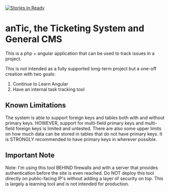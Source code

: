[![Stories in Ready](https://badge.waffle.io/kasigi/anTicketer.png?label=ready&title=Ready)](https://waffle.io/kasigi/anTicketer)
# anTic, the Ticketing System and General CMS
This is a php + angular application that can be used to track issues in a project.

This is not intended as a fully supported long-term project but a one-off creation with two goals:
<ol>
<li>Continue to Learn Angular</li>
<li>Have an internal task tracking tool</li>
</ol>

## Known Limitations

The system is able to support foreign keys and tables both with and without primary keys.  HOWEVER, support for multi-field primary keys and multi-field foreign keys is limited and untested. There are also some upper limits on how much data can be stored in tables that do not have primary keys. It is STRONGLY recommended to have primary keys in wherever possible.

## Important Note

Note: I'm using this tool BEHIND firewalls and with a server that provides authentication before the site is even reached.  Do NOT deploy this tool directly on public-facing IP's without adding a layer of security on top.  This is largely a learning tool and is not intended for production.

